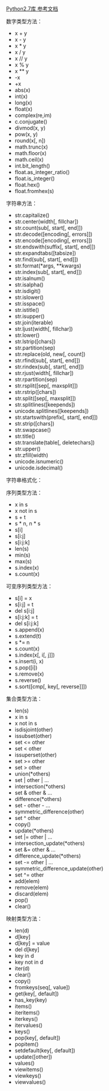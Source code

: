 
[Python2.7库 参考文档](https://docs.python.org/2.7/library/index.html)

数字类型方法：
- x + y	 
- x - y
- x * y
- x / y
- x // y
- x % y
- x ** y
- -x
- +x
- abs(x)
- int(x)
- long(x)
- float(x)
- complex(re,im)
- c.conjugate()	 
- divmod(x, y)
- pow(x, y)
- round(x[, n])
- math.trunc(x)
- math.floor(x)
- math.ceil(x)
- int.bit_length()
- float.as_integer_ratio()
- float.is_integer()
- float.hex()
- float.fromhex(s)

字符串方法：
- str.capitalize()
- str.center(width[, fillchar])
- str.count(sub[, start[, end]])
- str.decode([encoding[, errors]])
- str.encode([encoding[, errors]])
- str.endswith(suffix[, start[, end]])
- str.expandtabs([tabsize])
- str.find(sub[, start[, end]])
- str.format(*args, **kwargs)
- str.index(sub[, start[, end]])
- str.isalnum()
- str.isalpha()
- str.isdigit()
- str.islower()
- str.isspace()
- str.istitle()
- str.isupper()
- str.join(iterable)
- str.ljust(width[, fillchar])
- str.lower()
- str.lstrip([chars])
- str.partition(sep)
- str.replace(old, new[, count])
- str.rfind(sub[, start[, end]])
- str.rindex(sub[, start[, end]])
- str.rjust(width[, fillchar])
- str.rpartition(sep)
- str.rsplit([sep[, maxsplit]])
- str.rstrip([chars])
- str.split([sep[, maxsplit]])
- str.splitlines([keepends])
- unicode.splitlines([keepends])
- str.startswith(prefix[, start[, end]])
- str.strip([chars])
- str.swapcase()
- str.title()
- str.translate(table[, deletechars])
- str.upper()
- str.zfill(width)
- unicode.isnumeric()
- unicode.isdecimal()

字符串格式化：

序列类型方法：
- x in s
- x not in s
- s + t
- s * n, n * s
- s[i]
- s[i:j]
- s[i:j:k]
- len(s) 
- min(s)	 
- max(s)	 
- s.index(x)
- s.count(x)	 

可变序列类型方法：
- s[i] = x 
- s[i:j] = t
- del s[i:j]	 
- s[i:j:k] = t
- del s[i:j:k]
- s.append(x)
- s.extend(t)
- s *= n
- s.count(x)
- s.index(x[, i[, j]])
- s.insert(i, x)
- s.pop([i])
- s.remove(x)
- s.reverse()
- s.sort([cmp[, key[, reverse]]])

集合类型方法：
- len(s)
- x in s
- x not in s
- isdisjoint(other)
- issubset(other)
- set <= other
- set < other
- issuperset(other)
- set >= other
- set > other
- union(*others)
- set | other | ...
- intersection(*others)
- set & other & ...
- difference(*others)
- set - other - ...
- symmetric_difference(other)
- set ^ other
- copy()
- update(*others)
- set |= other | ...
- intersection_update(*others)
- set &= other & ...
- difference_update(*others)
- set -= other | ...
- symmetric_difference_update(other)
- set ^= other
- add(elem)
- remove(elem)
- discard(elem)
- pop()
- clear()

映射类型方法：
- len(d)
- d[key]
- d[key] = value
- del d[key]
- key in d
- key not in d
- iter(d)
- clear()
- copy()
- fromkeys(seq[, value])
- get(key[, default])
- has_key(key)
- items()
- iteritems()
- iterkeys()
- itervalues()
- keys()
- pop(key[, default])
- popitem()
- setdefault(key[, default])
- update([other])
- values()
- viewitems()
- viewkeys()
- viewvalues()